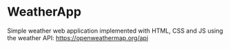 # WeatherApp
 Simple weather web application implemented with HTML, CSS and JS using the weather API: https://openweathermap.org/api
